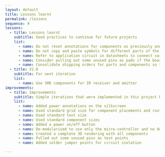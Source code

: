 ```yaml
---
layout: default
title: Lessons learnt
permalink: /lessons
sequence: 9
lessons:
  - title: Lessons learnt
    subtitle: Good practices to continue for future projects
    list:
      - name: Do not reset annotations for components as previously annotated components might have already been associated with BOM
      - name: Do not copy and paste symbols for different parts of the schematic as they might copy over other field values
      - name: Refer to application circuit in datasheets to connect various passives
      - name: Consider pulling out some unused pins as pads if the board is to be used for future development and iteration E.g. <a href="https://www.pjrc.com/store/teensy36b.jpg">Teensy</a>
      - name: Consolidate shipping orders for parts and components so that fewer deliveries are made
  - title: V2.0
    subtitle: For next iteration
    list:
      - name: Use SMD components for IR receiver and emitter
improvements:
  - title: Improvements
    subtitle: Simple iterations that were implemented in this project because of the learnings from the previous projects
    list:
      - name: Added power annotations on the silkscreen
      - name: Used standard grid size for component placements and routing
      - name: Used standard text size
      - name: Used standard component sizes
      - name: Added a power on/off button
      - name: De-modularised to use only the micro-controller and no dev boards
      - name: Created a complete 3D rendering with all components
      - name: Pulled out some unused pins as test points
      - name: Added solder jumper points for circuit isolation

---
```

